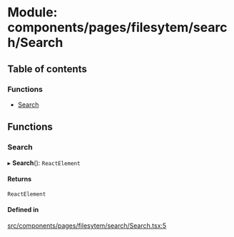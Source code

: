 # Module: components/pages/filesytem/search/Search

## Table of contents

### Functions

- [Search](../wiki/components.pages.filesytem.search.Search#search)

## Functions

### Search

▸ **Search**(): `ReactElement`

#### Returns

`ReactElement`

#### Defined in

[src/components/pages/filesytem/search/Search.tsx:5](https://github.com/ExperimentsByFileFighter/WebApp-PoC-technical-Documentation/blob/5171d3e/src/components/pages/filesytem/search/Search.tsx#L5)
